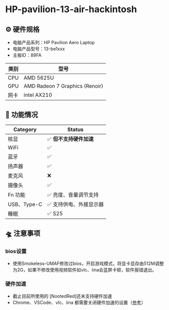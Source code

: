 # HP-pavilion-13-air-hackintosh

## ⚙️ 硬件规格
- 电脑产品系列：HP Pavilion Aero Laptop 
- 电脑产品型号：13-be1xxx
- 主板ID：89FA

| 类别 | 型号                                                         |
| ---- | ------------------------------------------------------------ |
| CPU  | AMD 5625U                                                    |
| GPU  | AMD Radeon 7 Graphics (Renoir)                               |
| 网卡 | intel AX210 |

## 🚀 功能情况

| Category    | Status                 |
| ----------- | ---------------------- |
| 核显        | ✅ **但不支持硬件加速** |
| WiFi        | ✅                      |
| 蓝牙        | ✅                      |
| 扬声器      | ✅                      |
| 麦克风      | ❌                      |
| 摄像头      | ✅                      |
| Fn 功能     | ✅ 亮度、音量调节支持   |
| USB、Type-C | ✅ 支持供电、外接显示器 |
| 睡眠        | ✅ S25                   |

## 🛸 注意事项

### bios设置
- 使用Smokeless-UMAF修改过bios，开启游戏模式，将显卡显存由512M调整为2G，如果不修改使用视频软件如vlc、iina会蓝屏卡顿，软件报错退出。

### 硬件加速

- 截止目前所使用的 [NootedRed]还未支持硬件加速
- Chrome、VSCode、vlc、iina 都需要关闭硬件加速的设置（[参考](https://nootinc.github.io/nred#chrome-chromium-based-browsers-and-apps-like-sublime-text-cause-graphical-artefacts-amongst-other-problems)）
